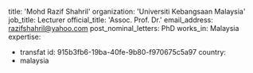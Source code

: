 title: 'Mohd Razif Shahril'
organization: 'Universiti Kebangsaan Malaysia'
job_title: Lecturer
official_title: 'Assoc. Prof. Dr.'
email_address: razifshahril@yahoo.com
post_nominal_letters: PhD
works_in: Malaysia
expertise:
  - transfat
id: 915b3fb6-19ba-40fe-9b80-f970675c5a97
country:
  - malaysia
